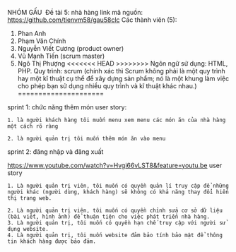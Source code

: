 ﻿NHÓM GẤU
﻿
Đề tài 5: nhà hàng
link mã nguồn: https://github.com/tienvm58/gau58clc
Các thành viên (5):
1. Phan Anh
2. Phạm Văn Chính 
3. Nguyễn Viết Cương (product owner)
4. Vũ Mạnh Tiến	(scrum master)
5. Ngô Thị Phượng
<<<<<<< HEAD >>>>>>>>
Ngôn ngữ sử dụng: HTML, PHP.
Quy trình: scrum (chính xác thì Scrum không phải là một quy trình hay một kĩ thuật cụ  thể  để xây dựng sản phẩm;
		  nó là một khung làm việc cho phép bạn sử dụng nhiều quy trình và kĩ thuật khác nhau.)
=====================

sprint 1: chức năng thêm món
user story: 

	1. là người khách hàng tôi muốn menu xem menu các món ăn của nhà hàng một cách rõ ràng

	2. là người quản trị tôi muốn thêm món ăn vào menu




sprint 2: đăng nhập và đăng xuất

https://www.youtube.com/watch?v=Hvgi66vLST8&feature=youtu.be
user story

	1. Là người quản trị viên, tôi muốn có quyền quản lí truy cập để những người khác (người dùng, khách hàng) sẽ không có khả năng thay đổi hiển thị trang web.

	2. Là người quản trị viên, tôi muốn có quyền chỉnh sửa cơ sở dữ liệu (bài viết, hình ảnh) để thuận tiện cho việc phát triển nhà hàng.
	3. Là người quản trị, tôi muốn có quyền hạn chế truy cập với người sử dụng website.
	4. Là người quản trị, tôi muốn website đảm bảo tính bảo mật để thông tin khách hàng được bảo đảm.
	
